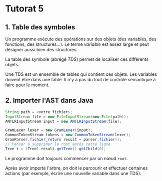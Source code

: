 # Tutorat 5

## 1. Table des symboles

Un programme exécute des opérations sur des objets (des variables, des fonctions, des structures...). Le terme *variable* est assez large et peut désigner aussi bien des structures.

La table des symbole (abrégé *TDS*) permet de localiser ces différents objets.

Une TDS est un ensemble de tables qui contient ces objets. Les variables doivent être dans une table. Il n'y a pas du tout de contrôle sémantique à faire pour le moment.

## 2. Importer l'AST dans Java

```java
String path = <votre fichier>;
InputStream file = new FileInputStream(new File(path));
ANTLRInputStream input = new ANTLRInputStream(file);

GramLexer lexer = new GramLexer(input);
CommonTokenStream tokens = new CommonTokenStream(lexer);
GramParser.fichier_return result = parser.fichier();
// Penser à supprimer le root après cette ligne
Tree t = (Tree) result.getTree().getChild(0);
```

Le programme doit toujours commencer par un nœud `root`.

Après avoir importé l'arbre, on doit le parcourir et effectuer certaines actions (par exemple, écrire une nouvelle variable dans une TDS).

